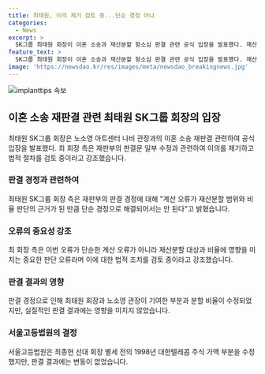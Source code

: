 ```yaml
---
title: 최태원, 이의 제기 검토 중...단순 경정 아냐
categories:
  - News
excerpt: >
  SK그룹 최태원 회장이 이혼 소송과 재산분할 항소심 판결 관련 공식 입장을 발표했다. 재산 분할 계산 오류를 지적하고, 재판부의 수정 사항을 검토 중이라고 강조했다. 또한, 재산 분할 비율과 관련하여 중요한 사항에 대한 오류로 판단되어 단순 경정으로 수정할 수 없다고 주장했다. 또한, 이에 대한 비판을 피하기 위해 선대 회장의 기여와 최 회장의 기여를 구분 짓는 등의 설명을 요구하고 있다. 이에 대한 경정 결정은 달라지지 않은 채 송달됐다.
feature_text: >
  SK그룹 최태원 회장이 이혼 소송과 재산분할 항소심 판결 관련 공식 입장을 발표했다. 재산 분할 계산 오류를 지적하고, 재판부의 수정 사항을 검토 중이라고 강조했다. 또한, 재산 분할 비율과 관련하여 중요한 사항에 대한 오류로 판단되어 단순 경정으로 수정할 수 없다고 주장했다. 또한, 이에 대한 비판을 피하기 위해 선대 회장의 기여와 최 회장의 기여를 구분 짓는 등의 설명을 요구하고 있다. 이에 대한 경정 결정은 달라지지 않은 채 송달됐다.
image: 'https://newsdao.kr/res/images/meta/newsdao_breakingnews.jpg'
---
```


<p><img src="https://newsdao.kr/res/images/meta/newsdao_breakingnews.jpg" alt="implanttips 속보" /></p>

<h2 data-ke-size="size26">이혼 소송 재판결 관련 최태원 SK그룹 회장의 입장</h2>

<p data-ke-size="size16">최태원 SK그룹 회장은 노소영 아트센터 나비 관장과의 이혼 소송 재판결 관련하여 공식 입장을 발표했다. 최 회장 측은 재판부의 판결문 일부 수정과 관련하여 이의를 제기하고 법적 절차를 검토 중이라고 강조했습니다.</p>

<h3>판결 경정과 관련하여</h3>

<p data-ke-size="size16">최태원 SK그룹 회장 측은 재판부의 판결 경정에 대해 "계산 오류가 재산분할 범위와 비율 판단의 근거가 된 만큼 단순 경정으로 해결되어서는 안 된다"고 밝혔습니다.</p>

<h3>오류의 중요성 강조</h3>

<p data-ke-size="size16">최 회장 측은 이번 오류가 단순한 계산 오류가 아니라 재산분할 대상과 비율에 영향을 미치는 중요한 판단 오류라며 이에 대한 법적 조치를 검토 중이라고 강조했습니다.</p>

<h3>판결 결과의 영향</h3>

<p data-ke-size="size16">판결 경정으로 인해 최태원 회장과 노소영 관장이 기여한 부분과 분할 비율이 수정되었지만, 실질적인 판결 결과에는 영향을 미치지 않았습니다.</p>

<h3>서울고등법원의 결정</h3>

<p data-ke-size="size16">서울고등법원은 최종현 선대 회장 별세 전의 1998년 대한텔레콤 주식 가액 부분을 수정했지만, 판결 결과에는 변동이 없었습니다.</p>

